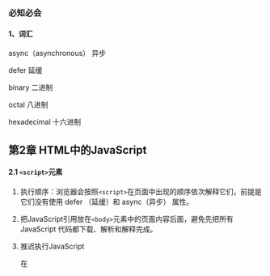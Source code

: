 ### 必知必会

#### 1、词汇

async（asynchronous） 异步

defer 延缓

binary  二进制

octal  八进制

hexadecimal  十六进制



## 第2章 HTML中的JavaScript

#### 2.1 `<script>`元素

1. 执行顺序：浏览器会按照`<script>`在页面中出现的顺序依次解释它们，前提是它们没有使用 defer （延缓）和 async（异步） 属性。

2. 把JavaScript引用放在`<body>`元素中的页面内容后面，避免先把所有 JavaScript 代码都下载、解析和解释完成。

3. 推迟执行JavaScript

   在<script>元素上设置 defer 属性，相当于告诉浏览器立即下载（但也是要到加载到这个元素），但延迟执行，延迟到整个页面都解析完毕后。

   **有多个延迟脚本defer时执行顺序不能确定（尽管大多按照先后顺序），因此最好只包含一个这样的脚本**

4. 异步执行

   可以使用 async 属性表示脚本不需要等待其他脚本，同时也不阻塞文档渲染，即异步加载。异步脚本不能保证按照它们在页面中出现的次序执行。正因为如此，异步脚本**不应该在加载期间修改 DOM**。

5. 动态加载脚本

   可以通过DOM操作向DOM中添加script元素以加载脚本。

6. XHTML本意代替HTML，现已退出历史舞台。

#### 2.2 行内代码与外部文件

1. 最佳实践

   尽可能将JavaScript代码放在外部文件中。

   **可维护性、缓存、适应未来**

#### 2.3文档模式

1. 标准模式下，浏览器按照规范呈现页面。混杂模式下，页面以一种比较宽松的向后兼容的方式显示。

   `<!DOCTYPE html>`是标准模式下HTML5的声明；

   混杂模式靠省略doctype开启；

   标准模式和准标准模式非常接近。

#### 2.4 `<noscript>`元素

1. 对禁用或不支持（已经没有不支持js的了）JavaScript的浏览器提供替代内容。如果浏览器支持并启用脚本，则`<noscript>`元素中的任何内容都不会被渲染。



## 第3章 语言基础

#### 3.1 `<script>`元素

1. ECMAScript中一切都区分大小写

2. ECMAScript标识符的最佳实践是**使用驼峰大小写形式**。

3. 严格模式

   要对整个脚本启用严格模式，在脚本开头加上这一行：

   ** `"use strict";` **

   也可在函数体开头单独指定一个函数严格模式。

4. 语句加分号；一条语句也用代码块；

#### 3.3 变量

1. 不推荐改变变量保存值的类型。

2. var的声明的作用域为包含它的**函数作用域**  **（*这里的函数指ECMAScript函数？定义在`if`语句中的大括号内的变量还在函数作用域内）**。

   去掉var 操作符之后，变量 就变成了全局变量，严格模式下不允许。

   用var定义变量会声明“提升”（hoist），也就是把所有变量声明都拉到函数作用域的顶部。

3. `let`和`var`声明的区别

   1. `let`是块作用域；`var`是函数作用域

   2. `let`声明的变量在作用域中不会被提升；

   3. `let`在*全局作用域中*声明的变量不会成为window对象的属性，`var`声明的会；

   4. for循环中，使用`var`定义的迭代变量会渗透到循环体外部。

      奇特问题：`eg`:

      ```javascript
      for (var i = 0; i < 5; ++i) { 
       setTimeout(() => console.log(i), 0) 
      } 
      // 你可能以为会输出 0、1、2、3、4 
      // 实际上会输出 5、5、5、5、5 
      /*
      因为在退出循环时，迭代变量保存的是导致循环退出的值：5。在之后执行超时逻辑时，所有的 i 都是同一个变量.
      */
      
      for (let i = 0; i < 5; ++i) { 
       setTimeout(() => console.log(i), 0) 
      } 
      // 会输出 0、1、2、3、4
      /*
      而在使用 let 声明迭代变量时，JavaScript 引擎在后台会为每个迭代循环声明一个新的迭代变量。
      */
      ```

4. `const`声明

   与`let`基本相同。

   区别：声明的**同时必须初始化变量**，且之后**不可被修改**。

   所以`const`不能声明迭代变量。

   但是值得注意的是，`const` 声明的限制只适用于它指向的变量的引用。如果 `const` 变量引用的是一个对象，可以修改这个对象内部的属性。

   因此可以在`for-of` 和` for-in` 循环中使用。

5. **最佳实践**

   `const`优先，`let`次之，不使用`var`。

#### 3.4 数据类型

1. ECMAScript不能自定数据类型，所有值使用7种数据类型表示

   **6种简单数据类型（原始类型）**

   Undefined、Null、Boolean、Number、String、Symbol

   **1种复杂数据类型**

   Object

2. `typeof`操作符

   ECMAScript类型松散，通过** `typeof`操作符**知道数据类型，其返回的字符串值有7种：

   - "undefined"  未定义；
   - "boolean"  布尔值；
   - "string"  字符串
   - "number"  数值
   - "object"  对象或null
   - "function"  函数
   - "symbol"  符号

   **注意：**

   `typeof`是一个操作符，不需要参数（可以使用参数）；

   `typeof null`返回"object"，`null`被认为是一个对空对象的引用；

   函数其实是对象，但其有自己的特殊属性，所以用`typeof`区分函数和其他对象。

3. **Undefined类型**

   1. 只有一个值`undefined`，使用var或let声明了但没初始化相当于赋了`undefined`值，默认未经初始化的变量都会取得 `undefined`值。
   2. 声明未初始化以及未声明，都会返回"undefined"，所以建议声明的同时初始化。
   3. `undefined`是一个假(false)值。

4. **Null类型**

   1. 只有一个值`null`，表示一个空对象指针。
   2. 用`null`来初始化将来要保存对象值的变量。
   3. `null`也是一个假值，由`undefined`派生而来。

5. **Boolean类型**

   1. 两个字面值：`true`和`false`
   2. 其他类型通过`Boolean()`函数转换为布尔值。

   ![转布尔值](src\转为布尔值.png)

6. **Number类型**

   1. 二进制字面量以`0b`开头，八进制以`0o`开头，16进制以`0x`开头，科学记数法`eg: 3.25e7` ;

   2. 浮点值内存是整数值的两倍，所以ECMAScript会尽量把值转换为整数，如定义`1.` `1.0` 都会被转换成整数`1`处理；

   3. 由于浮点数精度问题，**永远不要测试特定的浮点值**。

   4. `isFinite()`函数测试数值范围。

   5. 特殊值`NaN`（Not a number）

      1. `0/0` `-0/+0` ，0，0相除返回 `NaN`；`1/0`为`Infinity`，`1/-0`为`-Infinity`，分子非零返回无穷大；
      2. 任何`NaN`操作返回`NaN`；
      3. `NaN`不等于包括`NaN`在内的任何值；
      4. `isNaN()`函数接收任意数据类型判断是否“不是数值”，该函数会先尝试转换为数值；

   6. 数值转换

      `Number()`转型函数，将任何数据类型转为数值；

      `parseInt()`依据指定基数 [ 参数 **radix** 的值]，把字符串 [ 参数 **string** 的值] 解析成整数;

      `parseFloat()`把一个字符串解析成浮点数。

7. **String类型**

   1. 字符串可以使用双引号（"）、单引号（'）或反引号（`）标示，几种表示没有区别。
   2. 通过length属性获取字符串长度。 eg:`text.length`；
   3. ECMAScript的字符串的值一旦创建就不能变了，要修改必须先销毁原始的字符串。
   4. 通过`toString()`方法转为字符串。eg:`obj.toString()`；
   5. null和undefined没有`toString`方法，使用`String()`转型函数。eg:`String(value)`；
   6. 字符串插值 `${}`可以直接写在字符串里，表达式中可以调用函数和方法。
   7. 模板字面量使用反引号 (\` \`)引用，是允许嵌入表达式的字符串字面量。你可以使用多行字符串和字符串插值功能。
   8. *模板字面量标签函数；
   9. *使用默认的 String.raw 标签函数获取原始的模板字面量内容。

8. **Symbol类型**

   1. 符号是原始值，且符号实例是唯一、不可变的，它的用户是确保对象属性使用唯一标识符。
   2. 使用`Symbol()`函数初始化一个符号。eg：`let sym = Symbol();`
   3. *使用`Symbol.for()`在全局符号注册表中创建并重用符号。
   4. 凡是可以使用字符串或数值作为属性的地方，都可以使用符号作为属性。
   5. \* **常用内置符号**以Symbol工厂函数字符串属性的形式存在。

9. **Object类型**

   1. 通过创建Object类型的实例来创建自己的对象，再给对象添加属性和方法：`let o = new Object()`
   2. Object是派生其他类的基类，，所有属性和方法在派生对象同时存在。
      - `constructor`：用于创建当前对象的函数；
      - `hasOwnProperty(propertyName)`：判断当前实例是否存在给定的属性。
      - `isPrototypeOf(object)`：判断当前对象是否是另一个对象的原型
      - `propertyIsEnumerable(propertyName)`：用于判断给定的属性是否可以使用
      - `toLocalString()`返回对象的字符串表示。（本地化执环境）
      - `toString()`返回对象的字符串表示。
      - `valueOf()`返回对象对应的字符串、数值或布尔表示。

#### 3.5 操作符

大部略过

1. 指数操作符 ** 	

   `Math.pow(3,2);与 3**2 一样`

2. 等于操作符`==`和全等操作符`===`的区别在于前者会先进行强制类型转换再确定操作数是否相等。后者不转换操作数。

3. 逗号操作符在同一条语句执行多个操作

   eg:`let num1 = 1,num2 = 2,num3 = 3`;

#### 3.6 语句

1. `for-in` 

   严格的迭代语句，用于枚举对象中的非符号键属性

   `for (property in expression) statement		`eg:

   ```javascript
   for(const propName in window){
   document.write(propName);
   }//显示了BOM对象window的全部属性
   ```

   ECMAScript对象的属性是无序的，因此`for-in`不保证返回对象属性的顺序。

2. `for-of`

   严格的迭代语句，遍历可迭代对象的元素，

   `for(property of expression) statement`

   ```javascript
   for(const el of [2,4,6,8]){
   document.write(el);
   }
   ```

   按照可迭代对象的next()方法顺序迭代元素，不支持迭代的变量将抛出错误。

3. 标签语句 `label:statement`

4. `switch`语句在比较每个条件值时会使用全等操作符，不会强制转换数据类型。

#### 3.7 函数

1. 基本用法

   ```js
   function functionName(arg0, arg1,...,argN) { 
    statements 
   }
   ```

2. 最佳实践：函数要么返回值，要么不返回值。只在某个条件下返回值的函数会带来麻烦，尤其是调试时。



## 第4章 变量、作用域与内存

#### 4.1 原始值与引用值

1. 原始值就是最简单的数据，Undefined、Null、Boolean、Number、String 和 Symbol。保存原始值的变量**按值**访问；

   引用值则是由多个值构成的对象。JavaScript不能直接访问内存，实际上操作的是对该对象的引用而非实际的对象本身。为此，保存引用值的变量是**按引用**访问的。

2. 原始值大小固定，因此保存在栈内存上。

   引用值是对象，存储在堆内存上。

3. 复制值

   原始值复制直接复制内存里的原始值；

   引用值赋给另一个变量，复制的是一个指针，和原变量指向同一个对象。

4. 传递参数

   *明确*：**ECMAScript中所有函数的参数都是按值传递的**

   如果是原始值，那么就跟原始值变量的复制一样，如果是引用值，那么就跟引用值变量的复制一样。

   ***在按引用传递参数时，值在内存中的位置会被保存在一个局部变量，这意味着对本地变量的修改会反映到函数外部。（这在 ECMAScript 中是不可能的。）**  需在后续实践中深入理解

5. 确定类型

   `typeof`确定原始值的类型好用，但对于引用值null或对象，使用`instanceof`判断对象是否为给定引用类型的实例。（按照原型链判定）

#### 4.2 执行上下文与作用域

1. 每个上下文关联一个**变量对象**，上下文中的所有变量和函数都存在这个对象上。上下文在其代码执行完毕后被销毁。

2. **全局上下文**是最外层的上下文，在浏览器中是window对象。`var`定义的全局变量和函数都会成为window对象的属性和方法，`let`和`const`的顶级声明不会定义在全局上下文中，但在作用域链解析效果上是一样的。

3. 每个函数调用都有自己的上下文。当代码执行流进入函数时，函数的上下文被推到一个上下文栈上。在函数执行完之后，上下文栈会弹出该函数上下文。

4. 上下文中的代码在执行的时候，会创建变量对象的一个**作用域链**，代码正在执行的上下文的变量对象始终位于作用域链的最前端。

5. 函数参数被认为是当前上下文中的变量

6. 执行到`try/catch`语句中的`catch`块，会在作用域链前端添加一个变量对象。创建一个新的变量对象，这个变量对象会包含要抛出的错误对象的声明。

7.  ** `const`**声明的变量不能再被赋其他引用值，但对象键值不受影响。如果想整个对象不能被修改，使用`Object.freeze()`，再赋值会静默失败。

   `const obj = Object.freeze({});`

   应尽多的使用`const`声明。

8. 查找标识符的顺序沿着作用域链，最终可达全局上下文的变量对象。

#### 4.3 垃圾回收

1. **标记清理**

   1. 标记内存中所有变量
   2. 去除上下文中的变量以及被上下文变量引用的变量的标记。
   3. 现有标记的就是待删除的，进行一次**内存清理**，销毁带标记的值并回收内存。

2. 引用计数

3. **内存管理**

   - 出于安全考虑，分配给浏览器的内存一般比较少，应保持较小的内存占用量。

     优化内存：**解除引用**：将不再必要的数据设置为null

   - 通过const和let声明提升性能；

   - 避免意外声明全局变量导致内存泄漏；



## 第10章 函数

​	函数是Function类型的实例，所以是一个对象，函数名为对象指针。

​	四种定义函数的方式

```javascript
function sum(num1, num2){
 return num1+num2;
}//函数声明的方式
```

```js
let sum = function(num1, num2){
 return num1+num2;
}; //函数表达式
```

```js
let sum = (num1, num2)=>{
 return num1+num2;
}; //箭头函数
```

```js
let sum = new Function("num1","num2","return num1+num2"); //Function构造函数，不推荐
```

#### 10.1 箭头函数

1. 可以使用函数表达式的地方都可以使用箭头函数；
2. 只有一个参数的时候，不需要括号；
3. 箭头函数不能使用`arguments` `super` `new.target`，不能用作构造函数，也没有`prototype`属性；

#### 10.2 函数名

1. 使用不带括号的函数名会访问函数指针，而不会执行函数。
2. 函数名就是指向函数的指针，一个函数可以有多个名称。

#### 10.3 理解参数

1. ECMAScript函数的参数只是为了方便才写出来的，不是必须；
2. 命名参数和arguments在内存是分开的，不过会保持同步，修改`arguments[0]`会修改对应命名参数`num1`的值，注意，在严格模式下不会影响，`num1`的值不变。
3. 箭头函数不能使用`arguments`关键字访问参数，只能通过命名参数访问；

#### 10.4 没有重载

1. ECMAScript函数没有签名，故而没有重载

#### 10.5 默认参数值

1. 显式定义默认参数

```js
function makeKing(name = 'Henry') { 
 return `King ${name} VIII`;
} 
```

箭头函数也可以用

```js
let makeKing = (name = 'Henry') => `King ${name}`;
```

2. 参数也存在于自己的作用域中，它们不能引用函数体的作用域：

#### 10.6 参数扩展与收集

1. 扩展参数

   ```js
   console.log(getSum(...values, ...[5,6,7]));
   ```

2. 收集参数

   没明白

#### 10.7 函数声明与函数表达式

1. JavaScript 引擎在任何代码执行之前，会先读取函数声明，并在执行上下文中生成函数定义，进行了**函数声明提升**。而函数表达式必须等到代码执行到它那一行，才会在执行上下文中生成函数定义。

   其他时候没有区别。

#### 10.9 函数内部

1. **arguments对象**

   一个类数组对象，包含调用函数时传入的所有参数。

2. **this对象**

   在标准函数中，this 引用的是把函数当成方法调用的上下文对象；

   在箭头函数中，this引用的是定义箭头函数的上下文。

3. **caller属性**

   引用的是调用当前函数的函数（函数的代码），如果是在全局作用域中调用的则为 null。

4. **new.target属性**

   如果函数是正常调用的，则 new.target 的值是 undefined；如果是使用 new 关键字调用的，则 new.target 将引用被调用的

   构造函数。

#### 10.10 函数属性与方法

1. 每个函数都有两个属性：

   `length` ：命名参数的个数；

   `prototype` ：保存引用类型所有实例方法，`toString()` `valueof()`都保存在`prototype`上，进而由所有实例共享

2. 还有两个方法：

   `apply()`: 会设置调用函数时函数体内 this 对象的值。apply()方法接收两个参数：函数内 this 的值和一个参数数组。第二个参数可以是 Array 的实例，但也可以是 arguments 对象。

   ```js
   let obj={
       name:"Cicy"
   }
   function f(){
       return this.name;
   }
   console.log(f.apply(obj));
   ```

   **作用**：调用函数；改变this值；

   接收的参数数组可以是 Array 的实例，也可以是 arguments 对象。

   `call()`向函数传参时，必须将参数一个一个地列出来，其他没区别。

   （还有一个`bind()`方法）；

#### 10.12 递归

1. 通常一个函数通过名称调用自己；

#### 10.13 尾调用优化

#### 10.14 闭包

1. **闭包**指的是引用了另一个函数作用域变量的函数，通常在嵌套函数中实现的。
2. 实现闭包的本质很简单，就是在一个函数内部定义的函数会把其包含函数的活动对象添加到自己的作用域链中。

3. *闭包中的this对象

#### 10.15 立即调用的函数表达式

1. 立即调用的**匿名函数**又被称作**立即调用的函数表达式**

   ```js
   (function(){
   }) ();//用来模拟块级作用域，ES6之后不需要这样
   ```

   另一个用途为锁定参数值；

#### 10.16 私有变量

1. JavaScript没有私有成员的概念（对象的属性都是公有），有**私有变量**的概念。任何定义在函数或块中的变量，都可以认为是私有的，因为外部无法访问。

   私有变量包括**函数参数、局部变量，以及函数内部定义的其他函数**。

2. **特权方法**是能够访问函数私有变量（及私有函数）的公有方法。

3. *模块模式



## 第12章 BOM

#### 12.1 window对象

1. BOM的核心是window对象，表示浏览器的实例。

   两重身份：ECMAScript中的Global对象；浏览器窗口的JavaScript接口。

2. 网页中定义的所有对象、变量和函数都以 window 作为其 Global 对象，都可以访问其上定义的 parseInt()等全局方法。

3. window对象被复用为 ECMAScript 的 Global 对象，所以通过 var 声明的所有全局变量和函数都会变成 window 对象的属性和方法。如果使用 let 或 const 替代 var，则不会把变量添加给全局对象。

4. 窗口关系

   window.parent、window.top 和 window.self

   top对象指向最外层窗口，即浏览器窗口本身。

   parent对象指向当前窗口的父窗口。

   self和window是同一个对象

